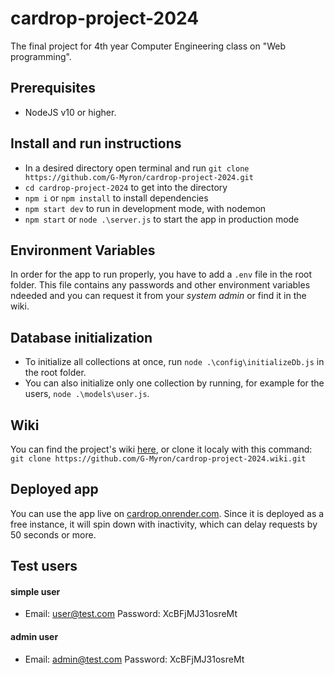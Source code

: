 # cardrop-project-2024
The final project for 4th year Computer Engineering class on "Web programming".


## Prerequisites
- NodeJS v10 or higher.

## Install and run instructions
- In a desired directory open terminal and run `git clone https://github.com/G-Myron/cardrop-project-2024.git`
- `cd cardrop-project-2024` to get into the directory
- `npm i` or `npm install` to install dependencies
- `npm start dev` to run in development mode, with nodemon
- `npm start` or `node .\server.js` to start the app in production mode

## Environment Variables
In order for the app to run properly, you have to add a `.env` file in the root folder.
This file contains any passwords and other environment variables ndeeded and you can request it from your *system admin* or find it in the wiki.

## Database initialization
- To initialize all collections at once, run `node .\config\initializeDb.js` in the root folder.
- You can also initialize only one collection by running, for example for the users, `node .\models\user.js`.

## Wiki
You can find the project's wiki [here](https://github.com/G-Myron/cardrop-project-2024/wiki), or clone it localy with this command: `git clone https://github.com/G-Myron/cardrop-project-2024.wiki.git`

## Deployed app
You can use the app live on [cardrop.onrender.com](https://cardrop.onrender.com).
Since it is deployed as a free instance, it will spin down with inactivity, which can delay requests by 50 seconds or more.

## Test users
#### simple user
- Email: user@test.com
Password: XcBFjMJ31osreMt
#### admin user
- Email: admin@test.com
Password: XcBFjMJ31osreMt
